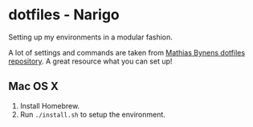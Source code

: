 # dotfiles - Narigo

Setting up my environments in a modular fashion.

A lot of settings and commands are taken from [Mathias Bynens dotfiles 
repository](https://github.com/mathiasbynens/dotfiles). A great resource what you can set up!

## Mac OS X

1. Install Homebrew.
2. Run `./install.sh` to setup the environment.
